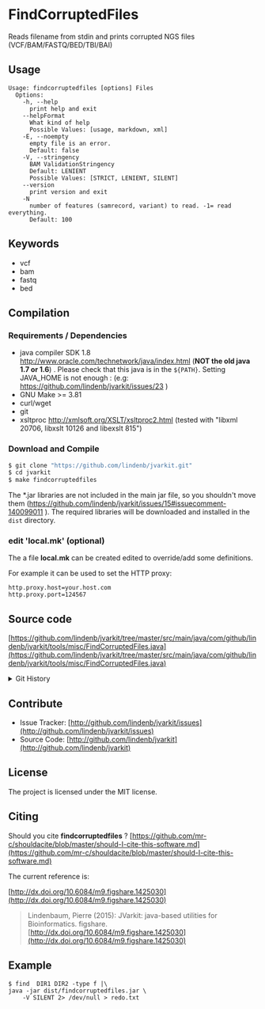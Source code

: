 # FindCorruptedFiles

Reads filename from stdin and prints corrupted NGS files (VCF/BAM/FASTQ/BED/TBI/BAI)


## Usage

```
Usage: findcorruptedfiles [options] Files
  Options:
    -h, --help
      print help and exit
    --helpFormat
      What kind of help
      Possible Values: [usage, markdown, xml]
    -E, --noempty
      empty file is an error.
      Default: false
    -V, --stringency
      BAM ValidationStringency
      Default: LENIENT
      Possible Values: [STRICT, LENIENT, SILENT]
    --version
      print version and exit
    -N
      number of features (samrecord, variant) to read. -1= read everything.
      Default: 100

```


## Keywords

 * vcf
 * bam
 * fastq
 * bed


## Compilation

### Requirements / Dependencies

* java compiler SDK 1.8 http://www.oracle.com/technetwork/java/index.html (**NOT the old java 1.7 or 1.6**) . Please check that this java is in the `${PATH}`. Setting JAVA_HOME is not enough : (e.g: https://github.com/lindenb/jvarkit/issues/23 )
* GNU Make >= 3.81
* curl/wget
* git
* xsltproc http://xmlsoft.org/XSLT/xsltproc2.html (tested with "libxml 20706, libxslt 10126 and libexslt 815")


### Download and Compile

```bash
$ git clone "https://github.com/lindenb/jvarkit.git"
$ cd jvarkit
$ make findcorruptedfiles
```

The *.jar libraries are not included in the main jar file, so you shouldn't move them (https://github.com/lindenb/jvarkit/issues/15#issuecomment-140099011 ).
The required libraries will be downloaded and installed in the `dist` directory.

### edit 'local.mk' (optional)

The a file **local.mk** can be created edited to override/add some definitions.

For example it can be used to set the HTTP proxy:

```
http.proxy.host=your.host.com
http.proxy.port=124567
```
## Source code 

[https://github.com/lindenb/jvarkit/tree/master/src/main/java/com/github/lindenb/jvarkit/tools/misc/FindCorruptedFiles.java](https://github.com/lindenb/jvarkit/tree/master/src/main/java/com/github/lindenb/jvarkit/tools/misc/FindCorruptedFiles.java)


<details>
<summary>Git History</summary>

```
Fri May 12 12:31:52 2017 +0200 ; cont ; https://github.com/lindenb/jvarkit/commit/79b31100024fed64156ce4e1796507814c20ebf1
Thu Mar 30 17:38:36 2017 +0200 ; cont ; https://github.com/lindenb/jvarkit/commit/bba625df69e00a0aa54de192cdce6fda110a65b4
Fri Jan 22 23:49:23 2016 +0100 ; vcfiterator is now an interface ; https://github.com/lindenb/jvarkit/commit/9f9b9314c4b31b21044c5911a7e79e1b3fb0af7a
Tue Sep 23 09:06:47 2014 +0200 ; htsjdk 121 ; https://github.com/lindenb/jvarkit/commit/9b4a2140c3818506204f95f188379c814af6fb1d
Fri Jun 20 10:43:04 2014 +0200 ; corrupeted files: test BED ; https://github.com/lindenb/jvarkit/commit/a2a0899b5b435c7349fdadf9f02c5328aad54ca8
Fri May 23 15:00:53 2014 +0200 ; cont moving to htsjdk ; https://github.com/lindenb/jvarkit/commit/81f98e337322928b07dfcb7a4045ba2464b7afa7
Mon May 12 10:28:28 2014 +0200 ; first sed on files ; https://github.com/lindenb/jvarkit/commit/79ae202e237f53b7edb94f4326fee79b2f71b8e8
Thu Nov 28 08:16:28 2013 +0100 ; cont ; https://github.com/lindenb/jvarkit/commit/d41deb4c340967592eb53e98101077ccbd84a3dd
Fri Nov 22 17:34:16 2013 +0100 ; my version of fastqreader ; https://github.com/lindenb/jvarkit/commit/caf819c6c165d251722ce24f4429d6106e50c2cc
Fri Nov 22 14:50:33 2013 +0100 ; pad fastq ; https://github.com/lindenb/jvarkit/commit/dba22139a20b2e25b42cfcd1eb4969d2b1ebe929
Mon Nov 4 13:49:15 2013 +0100 ; chaned command line handling + getopt ; https://github.com/lindenb/jvarkit/commit/939d2ccf1a9a4be2d2116586b925062c65d81195
Fri Oct 11 15:39:02 2013 +0200 ; picard v.100: deletion of VcfIterator :-( ; https://github.com/lindenb/jvarkit/commit/e88fab449b04aed40c2ff7f9d0cf8c8b6ab14a31
Fri Sep 6 15:11:11 2013 +0200 ; moved code for latest version of picard (1.97). Using VCFIterator instead of ASciiLineReader ; https://github.com/lindenb/jvarkit/commit/810877c10406a017fd5a31dacff7e8401089d429
Wed Jul 31 17:19:13 2013 +0200 ; find corrupted NGS files ; https://github.com/lindenb/jvarkit/commit/d2f0c79e4fbc962ae335ba8aa065f1b389db949e
```

</details>

## Contribute

- Issue Tracker: [http://github.com/lindenb/jvarkit/issues](http://github.com/lindenb/jvarkit/issues)
- Source Code: [http://github.com/lindenb/jvarkit](http://github.com/lindenb/jvarkit)

## License

The project is licensed under the MIT license.

## Citing

Should you cite **findcorruptedfiles** ? [https://github.com/mr-c/shouldacite/blob/master/should-I-cite-this-software.md](https://github.com/mr-c/shouldacite/blob/master/should-I-cite-this-software.md)

The current reference is:

[http://dx.doi.org/10.6084/m9.figshare.1425030](http://dx.doi.org/10.6084/m9.figshare.1425030)

> Lindenbaum, Pierre (2015): JVarkit: java-based utilities for Bioinformatics. figshare.
> [http://dx.doi.org/10.6084/m9.figshare.1425030](http://dx.doi.org/10.6084/m9.figshare.1425030)


## Example

```
$ find  DIR1 DIR2 -type f |\
java -jar dist/findcorruptedfiles.jar \
	-V SILENT 2> /dev/null > redo.txt
```


